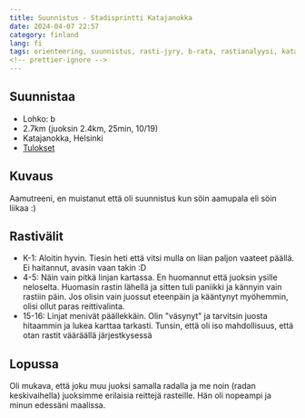 ```yaml
---
title: Suunnistus - Stadisprintti Katajanokka
date: 2024-04-07 22:57
category: finland
lang: fi
tags: orienteering, suunnistus, rasti-jyry, b-rata, rastianalyysi, katajanokka
<!-- prettier-ignore -->
---
```


## Suunnistaa

- Lohko: b
- 2.7km (juoksin 2.4km, 25min, 10/19)
- Katajanokka, Helsinki
- [Tulokset](https://navisport.fi/events/cf37ea05-da1a-4942-a0da-9e9328d2d840/results/57b92705-a57e-4642-82b0-51bcaff12939)

## Kuvaus

Aamutreeni, en muistanut että oli suunnistus kun söin aamupala eli söin liikaa :)

## Rastivälit

- K-1: Aloitin hyvin. Tiesin heti että vitsi mulla on liian paljon vaateet päällä.
  Ei haitannut, avasin vaan takin :D
- 4-5: Näin vain pitkä linjan kartassa.
  En huomannut että juoksin ysille neloselta. Huomasin rastin lähellä ja
  sitten tuli paniikki ja kännyin vain rastiin päin. Jos olisin vain
  juossut eteenpäin ja kääntynyt myöhemmin, olisi ollut paras reittivalinta.
- 15-16: Linjat menivät päällekkäin. Olin "väsynyt" ja tarvitsin juosta
  hitaammin ja lukea karttaa tarkasti. Tunsin, että oli iso mahdollisuus, että
  otan rastit vääräällä järjestkysessä

## Lopussa

Oli mukava, että joku muu juoksi samalla radalla ja me noin (radan keskivaihella)
juoksimme erilaisia reittejä rasteille. Hän oli nopeampi ja minun edessäni
maalissa.
